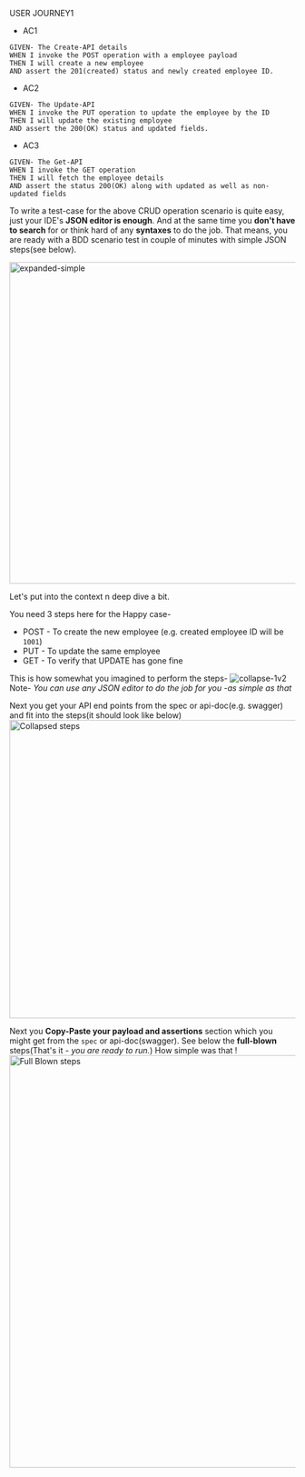USER JOURNEY1
+ AC1
```
GIVEN- The Create-API details
WHEN I invoke the POST operation with a employee payload
THEN I will create a new employee 
AND assert the 201(created) status and newly created employee ID.
```
+ AC2
```
GIVEN- The Update-API 
WHEN I invoke the PUT operation to update the employee by the ID 
THEN I will update the existing employee 
AND assert the 200(OK) status and updated fields.
```
+ AC3
```
GIVEN- The Get-API
WHEN I invoke the GET operation
THEN I will fetch the employee details 
AND assert the status 200(OK) along with updated as well as non-updated fields 
```

To write a test-case for the above CRUD operation scenario is quite easy, just your IDE's **JSON editor is enough**. And at the same time you **don't have to search** for or think hard of any **syntaxes** to do the job. That means, you are ready with a BDD scenario test in couple of minutes with simple JSON steps(see below).

<img width="566" alt="expanded-simple" src="https://user-images.githubusercontent.com/12598420/45925725-fe34f480-bf12-11e8-941c-cb3ec8da6c3e.png">

Let's put into the context n deep dive a bit.

You need 3 steps here for the Happy case-
+ POST - To create the new employee (e.g. created employee ID will be `1001`)
+ PUT - To update the same employee
+ GET - To verify that UPDATE has gone fine

This is how somewhat you imagined to perform the steps-
![collapse-1v2](https://user-images.githubusercontent.com/12598420/45925386-fde52b00-bf0b-11e8-8162-ff478c9c037e.png)
Note- _You can use any JSON editor to do the job for you -as simple as that_

Next you get your API end points from the spec or api-doc(e.g. swagger) and fit into the steps(it should look like below)
<img width="772"  height="525" alt="Collapsed steps" src="https://user-images.githubusercontent.com/12598420/45925470-bcee1600-bf0d-11e8-81ec-86a05d907ad5.png">

Next you **Copy-Paste your payload and assertions** section which you might get from the `spec` or api-doc(swagger). See below the **full-blown** steps(That's it - _you are ready to run._) How simple was that !
<img width="555"  height="726" alt="Full Blown steps" src="https://user-images.githubusercontent.com/12598420/45925567-ef007780-bf0f-11e8-8daf-12e7c8a12b82.png">